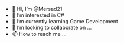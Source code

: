 - 👋 Hi, I’m @Mersad21
- 👀 I’m interested in C# 
- 🌱 I’m currently learning Game Development
- 💞️ I’m looking to collaborate on ...
- 📫 How to reach me ...

<!---
mersadmsb/mersadmsb is a ✨ special ✨ repository because its `README.md` (this file) appears on your GitHub profile.
You can click the Preview link to take a look at your changes.
--->
